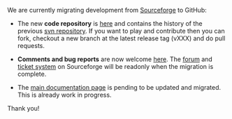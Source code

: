 We are currently migrating development from [Sourceforge](http://sourceforge.net/projects/jpen/) to GitHub:

* The new **code repository** is [here](https://github.com/nicarran/jpen) and contains the history of the previous [svn repository](https://sourceforge.net/p/jpen/code/). If you want to play and contribute then you can fork, checkout a new branch at the latest release tag (vXXX) and do pull requests. 

* **Comments and bug reports** are now welcome [here](https://github.com/nicarran/jpen/issues). The [forum](https://sourceforge.net/p/jpen/discussion/753961/) and [ticket system](https://sourceforge.net/p/jpen/_list/tickets) on Sourceforge will be readonly when the migration is complete.

* The [main documentation page](http://jpen.sf.net) is pending to be updated and migrated. This is already work in progress.

Thank you!